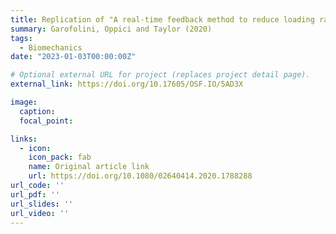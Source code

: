 ```yaml
---
title: Replication of "A real-time feedback method to reduce loading rate during running Effect of combining direct and indirect feedback"
summary: Garofolini, Oppici and Taylor (2020)
tags:
  - Biomechanics
date: "2023-01-03T00:00:00Z"

# Optional external URL for project (replaces project detail page).
external_link: https://doi.org/10.17605/OSF.IO/5AD3X

image:
  caption: 
  focal_point: 

links:
  - icon: 
    icon_pack: fab
    name: Original article link
    url: https://doi.org/10.1080/02640414.2020.1788288
url_code: ''
url_pdf: ''
url_slides: ''
url_video: ''
---
```

